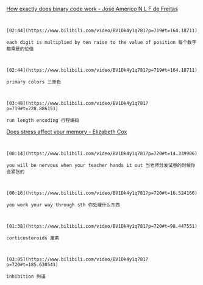 [How exactly does binary code work - José Américo N L F de Freitas](https://www.bilibili.com/video/BV1Dk4y1q781?p=719)

```ad-note


[02:44](https://www.bilibili.com/video/BV1Dk4y1q781?p=719#t=164.18711)

each digit is multiplied by ten raise to the value of position 每个数字都乘是的位值

```

```ad-note


[02:44](https://www.bilibili.com/video/BV1Dk4y1q781?p=719#t=164.18711)

primary colors 三原色

```

```ad-note


[03:48](https://www.bilibili.com/video/BV1Dk4y1q781?p=719#t=228.886151)

run length encoding 行程编码

```

[Does stress affect your memory - Elizabeth Cox](https://www.bilibili.com/video/BV1Dk4y1q781?p=720)

```ad-note


[00:14](https://www.bilibili.com/video/BV1Dk4y1q781?p=720#t=14.339906)

you will be nervous when your teacher hands it out 当老师分发试卷的时候你会紧张的

```

```ad-note


[00:16](https://www.bilibili.com/video/BV1Dk4y1q781?p=720#t=16.524166)

you work your way through sth 你处理什么东西

```

```ad-note


[01:38](https://www.bilibili.com/video/BV1Dk4y1q781?p=720#t=98.447551)

corticosteroids 激素

```

```ad-note


[03:05](https://www.bilibili.com/video/BV1Dk4y1q781?p=720#t=185.630541)

inhibition 拘谨

```